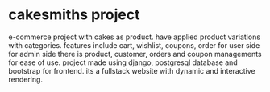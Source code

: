 # cakesmiths project
 e-commerce project with cakes as product.
 have applied product variations with categories.
 features include cart, wishlist, coupons, order for user side
 for admin side there is product, customer, orders and coupon managements for ease of use.
 project made using django, postgresql database and bootstrap for frontend.
 its a fullstack website with dynamic and interactive rendering.
